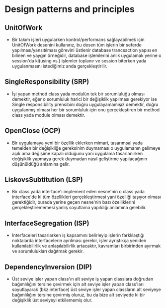 # Design patterns and principles

 ## UnitOfWork 
  - Bir takım işleri uygularken kontrol/performans sağlayabilmek için UnitOfWork desenini kullanırız, bu desen tüm işlerin bir seferde yapılması/yansıtılması görevini üstlenir database trancsaction yapısı en bilinen ve yaygın örneğidir, database işlemlerini anlık uygulamak yerine o session'da ki(using vs.) işlemler toplanır ve session biterken yada uygulanmasını istediğimiz anda gerçekleştirilir.
## SingleResponsibility (SRP)
  - İşi yapan method class yada modulün tek bir sorumluluğu olması demektir, eğer o sorumluluk harici bir değişiklik yapılması gerekiyor ise Single responsibility prensibini doğru uygulayamamışız demektir, doğru uygulanmış olması her bir sorumluluk için onu gerçekleştiren bir method class yada module olması demektir.
## OpenClose (OCP)
  - Bir uygulamaya yeni bir özellik eklerken mimari, tasarımsal yada temelden bir değişikliğe gereksinim duymaması o uygulamanın gelimeye açık ama değişime kapalı olduğunu yani uygulama tasarlanırken değişiklik yapmaya gerek duymadan nasıl geliştirme yapılacağının düşünüldüğü anlamına gelir.
## LiskovsSubtitution (LSP)
  - Bir class yada interface'i implement eden nesne'nin o class yada interface'de ki tüm özellikleri gerçekleştirmesi yani özelliği taşıyor olması gerektiğidir, burada yerine geçen nesne'nin bazı özelliklerini gerçekleştirememesi yanlış soyutlama yapıldığı anlamına gelebilir.
## InterfaceSegregation (ISP)
  - Interfaceleri tasarlarken iş kapsamını belirleyip işlerin farklılaştığı noktalarda interfacelerin ayrılması gerekir, işler ayrıştıkça yeniden kullanılabilirlik ve anlaşılabilirlik artacaktır, kavramları birbirinden ayırmak ve sorumlulukları dağıtmak gerekir.
## DependencyInversion (DIP)
  - Üst seviye işler yapan class'ın alt seviye iş yapan classlara doğrudan bağımlılığını tersine çevirmek için alt seviye işler yapan class'ları soyutlayarak (bkz:interface) üst seviye işler yapan classların alt seviyeye bağımlılığını tersine çevirmiş oluruz, bu da bize alt seviyede ki bir değişiklik üst seviyeyi etkilememiş olur. 
